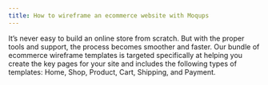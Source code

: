 ```yaml
---
title: How to wireframe an ecommerce website with Moqups
---
```

It’s never easy to build an online store from scratch. But with the proper tools and support, the process becomes smoother and faster. Our bundle of ecommerce wireframe templates is targeted specifically at helping you create the key pages for your site and includes the following types of templates: Home, Shop, Product, Cart, Shipping, and Payment.

